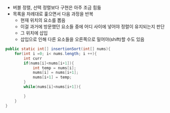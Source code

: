 
- 버블 정렬, 선택 정렬보다 구현은 아주 조금 힘듦
- 목록을 차례대로 훑으면서 다음 과정을 반복
	- 현재 위치의 요소를 뽑음
	- 이걸 과거에 방문했던 요소들 중에 어디 사이에 넣어야 정렬이 유지되는지 판단
	- 그 위치에 삽입
	- 삽입으로 인해 다른 요소들을 오른쪽으로 밀어야(shift)할 수도 있음

```java
public static int[] insertionSort(int[] nums){
	for(int i =0; i< nums.length; i ++){
		int curr 
		if(nums[i]<nums[i+1]){
			int temp = nums[i];
			nums[i] = nums[i+1];
			nums[i+1] = temp;
		}
		while(nums[i]<nums[i+1]){
			
		}
	}
}
```